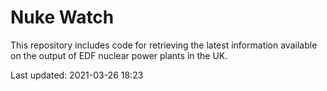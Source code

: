 # Nuke Watch

This repository includes code for retrieving the latest information available on the output of EDF nuclear power plants in the UK.

Last updated: 2021-03-26 18:23